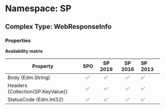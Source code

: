 # Namespace: SP

## Complex Type: WebResponseInfo

### Properties

**Availability matrix**

Property | SPO | SP 2019 | SP 2016 | SP 2013
----------|:---:|:-------:|:-------:|:-------
Body (Edm.String) | ✅ | ✅ | ✅ | ✅
Headers (Collection(SP.KeyValue)) | ✅ | ✅ | ✅ | ✅
StatusCode (Edm.Int32) | ✅ | ✅ | ✅ | ✅
